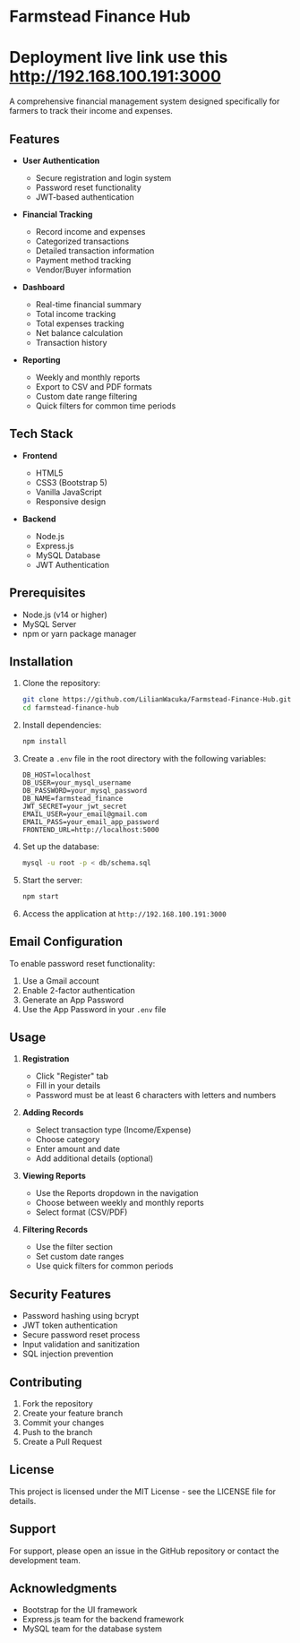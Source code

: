# Farmstead Finance Hub
# Deployment live link use this http://192.168.100.191:3000
A comprehensive financial management system designed specifically for farmers to track their income and expenses.

## Features

- **User Authentication**
  - Secure registration and login system
  - Password reset functionality
  - JWT-based authentication

- **Financial Tracking**
  - Record income and expenses
  - Categorized transactions
  - Detailed transaction information
  - Payment method tracking
  - Vendor/Buyer information

- **Dashboard**
  - Real-time financial summary
  - Total income tracking
  - Total expenses tracking
  - Net balance calculation
  - Transaction history

- **Reporting**
  - Weekly and monthly reports
  - Export to CSV and PDF formats
  - Custom date range filtering
  - Quick filters for common time periods

## Tech Stack

- **Frontend**
  - HTML5
  - CSS3 (Bootstrap 5)
  - Vanilla JavaScript
  - Responsive design

- **Backend**
  - Node.js
  - Express.js
  - MySQL Database
  - JWT Authentication

## Prerequisites

- Node.js (v14 or higher)
- MySQL Server
- npm or yarn package manager

## Installation

1. Clone the repository:
   ```bash
   git clone https://github.com/LilianWacuka/Farmstead-Finance-Hub.git
   cd farmstead-finance-hub
   ```

2. Install dependencies:
   ```bash
   npm install
   ```

3. Create a `.env` file in the root directory with the following variables:
   ```
   DB_HOST=localhost
   DB_USER=your_mysql_username
   DB_PASSWORD=your_mysql_password
   DB_NAME=farmstead_finance
   JWT_SECRET=your_jwt_secret
   EMAIL_USER=your_email@gmail.com
   EMAIL_PASS=your_email_app_password
   FRONTEND_URL=http://localhost:5000
   ```

4. Set up the database:
   ```bash
   mysql -u root -p < db/schema.sql
   ```

5. Start the server:
   ```bash
   npm start
   ```

6. Access the application at `http://192.168.100.191:3000 `

## Email Configuration

To enable password reset functionality:

1. Use a Gmail account
2. Enable 2-factor authentication
3. Generate an App Password
4. Use the App Password in your `.env` file

## Usage

1. **Registration**
   - Click "Register" tab
   - Fill in your details
   - Password must be at least 6 characters with letters and numbers

2. **Adding Records**
   - Select transaction type (Income/Expense)
   - Choose category
   - Enter amount and date
   - Add additional details (optional)

3. **Viewing Reports**
   - Use the Reports dropdown in the navigation
   - Choose between weekly and monthly reports
   - Select format (CSV/PDF)

4. **Filtering Records**
   - Use the filter section
   - Set custom date ranges
   - Use quick filters for common periods

## Security Features

- Password hashing using bcrypt
- JWT token authentication
- Secure password reset process
- Input validation and sanitization
- SQL injection prevention

## Contributing

1. Fork the repository
2. Create your feature branch
3. Commit your changes
4. Push to the branch
5. Create a Pull Request

## License

This project is licensed under the MIT License - see the LICENSE file for details.

## Support

For support, please open an issue in the GitHub repository or contact the development team.

## Acknowledgments

- Bootstrap for the UI framework
- Express.js team for the backend framework
- MySQL team for the database system 
